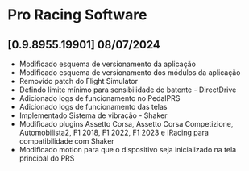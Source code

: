 # Pro Racing Software

## [0.9.8955.19901] 08/07/2024

 - Modificado esquema de versionamento da aplicação
 - Modificado esquema de versionamento dos módulos da aplicação
 - Removido patch do Flight Simulator
 - Defindo limite mínimo para sensibilidade do batente - DirectDrive
 - Adicionado logs de funcionamento no PedalPRS
 - Adicionado logs de funcionamento das telas
 - Implementado Sistema de vibração - Shaker
 - Modificado plugins Assetto Corsa, Assetto Corsa Competizione, Automobilista2, F1 2018, F1 2022, F1 2023 e IRacing para compatibilidade com Shaker
 - Modificado motion para que o dispositivo seja inicializado na tela principal do PRS
